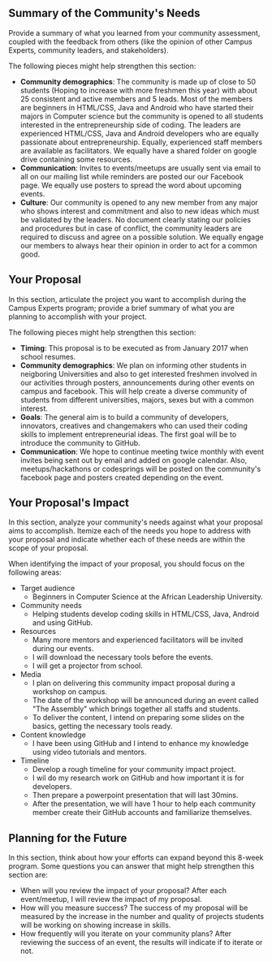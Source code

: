 ## Summary of the Community's Needs

Provide a summary of what you learned from your community assessment, coupled with the feedback from others (like the opinion of other Campus Experts, community leaders, and stakeholders).

The following pieces might help strengthen this section:
- **Community demographics**: The community is made up of close to 50 students (Hoping to increase with more freshmen this year) with about 25 consistent and active members and 5 leads. Most of the members are beginners in HTML/CSS, Java and Android who have started 
their majors in Computer science but the community is opened to all students interested in the entrepreneurship side of coding. The leaders are experienced HTML/CSS, Java and Android developers who are equally passionate about entrepreneurship. Equally, experienced staff members are available as facilitators. We equally have a shared folder on google drive containing some resources.
- **Communication**: Invites to events/meetups are usually sent via email to all on our mailing list while reminders are posted our our Facebook page. We equally use posters to spread the word about upcoming events.
- **Culture**: Our community is opened to any new member from any major who shows interest and commitment and also to new ideas which must be validated by the leaders. No document clearly stating our policies and procedures but in case of conflict, the community leaders are required to discuss and agree on a possible solution. We equally engage our members to always hear their opinion in order to act for a common good.


## Your Proposal

In this section, articulate the project you want to accomplish during the Campus Experts program; provide a brief summary of what you are planning to accomplish with your project.

The following pieces might help strengthen this section:
- **Timing**: This proposal is to be executed as from January 2017 when school resumes.
- **Community demographics**: We plan on informing other students in neigboring Universities and also to get interested  freshmen involved in our activities through posters, announcements during other events on campus and facebook. This will help create a diverse community of students from different universities, majors, sexes but with a common interest.
- **Goals**: The general aim is to build a community of developers, innovators, creatives and changemakers who can used their coding skills to implement entrepreneurial ideas. The first goal will be to introduce the community to GitHub.
- **Communication**: We hope to continue meeting twice monthly with event invites being sent out by email and added on google calendar. Also, meetups/hackathons or  codesprings will be posted on the community's facebook page and posters created depending on the event.


## Your Proposal's Impact

In this section, analyze your community's needs against what your proposal aims to accomplish.
Itemize each of the needs you hope to address with your proposal and indicate whether each of these needs are within the scope of your proposal.

When identifying the impact of your proposal, you should focus on the following areas:
- Target audience
  - Beginners in Computer Science at the African Leadership University.
- Community needs
  - Helping students develop coding skills in HTML/CSS, Java, Android and using GitHub.
- Resources
  - Many more mentors and experienced facilitators will be invited during our events. 
  - I will download the necessary tools before the events.
  - I will get a projector from school.
- Media
  - I plan on delivering this community impact proposal during a workshop on campus.
  - The date of the workshop will be announced during an event called "The Assembly" which brings together all staffs and students.
  - To deliver the content, I intend on preparing some slides on the basics, getting the necessary tools ready.
- Content knowledge
  - I have been using GitHub and I intend to enhance my knowledge using video tutorials and mentors.
- Timeline
  - Develop a rough timeline for your community impact project.
  - I wil do my research work on GitHub and how important it is for developers.
  - Then prepare a powerpoint presentation that will last 30mins.
  - After the presentation, we will have 1 hour to help each community member create their GitHub accounts and familiarize themselves.

## Planning for the Future

In this section, think about how your efforts can expand beyond this 8-week program. Some questions you can answer that might help strengthen this section are:

- When will you review the impact of your proposal? After each event/meetup, I will review the impact of my proposal.
- How will you measure success? The success of my proposal will be measured by the increase in the number and quality of projects students will be working on showing increase in skills.
- How frequently will you iterate on your community plans? After reviewing the success of an event, the results will indicate if to iterate or not.
